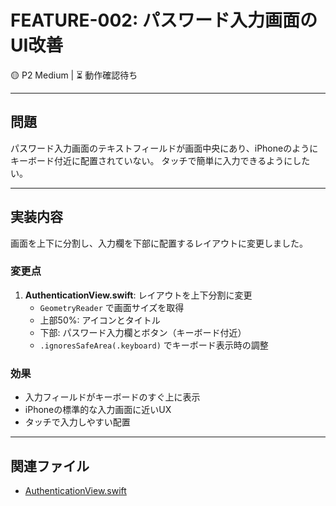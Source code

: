 # FEATURE-002: パスワード入力画面のUI改善

🟡 P2 Medium | ⏳ 動作確認待ち

---

## 問題

パスワード入力画面のテキストフィールドが画面中央にあり、iPhoneのようにキーボード付近に配置されていない。
タッチで簡単に入力できるようにしたい。

---

## 実装内容

画面を上下に分割し、入力欄を下部に配置するレイアウトに変更しました。

### 変更点

1. **AuthenticationView.swift**: レイアウトを上下分割に変更
   - `GeometryReader` で画面サイズを取得
   - 上部50%: アイコンとタイトル
   - 下部: パスワード入力欄とボタン（キーボード付近）
   - `.ignoresSafeArea(.keyboard)` でキーボード表示時の調整

### 効果

- 入力フィールドがキーボードのすぐ上に表示
- iPhoneの標準的な入力画面に近いUX
- タッチで入力しやすい配置

---

## 関連ファイル

- [AuthenticationView.swift](../../VanishBrowser/VanishBrowser/Views/AuthenticationView.swift)
